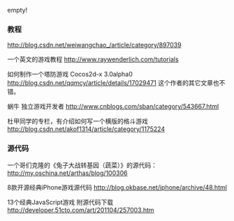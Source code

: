 empty!

### 教程
http://blog.csdn.net/weiwangchao_/article/category/897039


一个英文的游戏教程   http://www.raywenderlich.com/tutorials


如何制作一个塔防游戏 Cocos2d-x 3.0alpha0  http://blog.csdn.net/qqmcy/article/details/17029471    这个作者的其它文章也不错。

蜗牛 独立游戏开发者   http://www.cnblogs.com/sban/category/543667.html


杜甲同学的专栏，有介绍如何写一个横版的格斗游戏 http://blog.csdn.net/akof1314/article/category/1175224



### 源代码


一个哥们克隆的《兔子大战转基因（蔬菜）》的源代码：   http://my.oschina.net/arthas/blog/100306


8款开源经典iPhone游戏源代码 http://blog.okbase.net/iphone/archive/48.html

13个经典JavaScript游戏 附源代码下载 http://developer.51cto.com/art/201104/257003.htm
